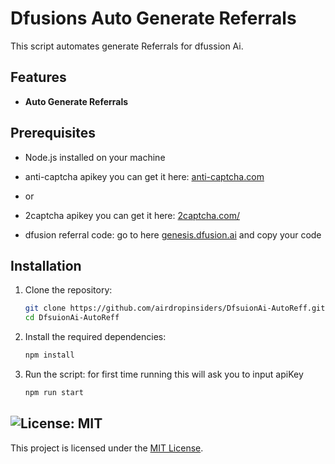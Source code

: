 # Dfusions Auto Generate Referrals

This script automates generate Referrals for dfussion Ai.

## Features

- **Auto Generate Referrals**

## Prerequisites

- Node.js installed on your machine

- anti-captcha apikey you can get it here: [anti-captcha.com](https://anti-captcha.com/clients/settings/apisetup)
- or
- 2captcha apikey you can get it here: [2captcha.com/](https://2captcha.com/enterpage)
- dfusion referral code: go to here [genesis.dfusion.ai](https://genesis.dfusion.ai?r=qduj8tgj) and copy your code
## Installation

1. Clone the repository:
    ```sh
    git clone https://github.com/airdropinsiders/DfsuionAi-AutoReff.git
    cd DfsuionAi-AutoReff
    ```

2. Install the required dependencies:
    ```sh
    npm install
    ```
3. Run the script: for first time running this will ask you to input apiKey
    ```sh
    npm run start
    ```

## ![License: MIT](https://img.shields.io/badge/License-MIT-yellow.svg)

This project is licensed under the [MIT License](LICENSE).
